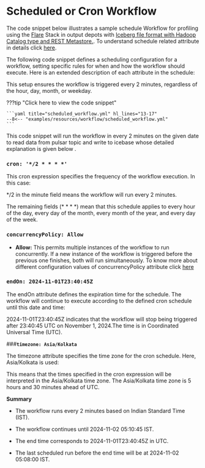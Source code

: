 # Scheduled or Cron Workflow

The code snippet below illustrates a sample schedule Workflow for profiling using the [Flare](/resources/stacks/flare/) Stack in output depots with [Iceberg file format with Hadoop Catalog type and REST Metastore.](/resources/depot/#limit-data-sources-file-format). To understand schedule related attribute in details click [here](/resources/workflow/configuration/#schedule).

The following code snippet defines a scheduling configuration for a workflow, setting specific rules for when and how the workflow should execute. Here is an extended description of each attribute in the schedule:

This setup ensures the workflow is triggered every 2 minutes, regardless of the hour, day, month, or weekday.

???tip "Click here to view the code snippet"

    ```yaml title="scheduled_workflow.yml" hl_lines="13-17"
    --8<-- "examples/resources/workflow/scheduled_workflow.yml"
    ```


This code snippet will run the workflow in every 2 minutes on the given date to read data from pulsar topic and write to icebase whose detailed explanation is  given below .

### **`cron: '*/2 * * * *'`**

This cron expression specifies the frequency of the workflow execution. In this case:

*/2 in the minute field means the workflow will run every 2 minutes.

The remaining fields (* * * *) mean that this schedule applies to every hour of the day, every day of the month, every month of the year, and every day of the week.

### **`concurrencyPolicy: Allow`**


- **Allow:** This permits multiple instances of the workflow to run concurrently. If a new instance of the workflow is triggered before the previous one finishes, both will run simultaneously. To know more about different configuration values of concurrencyPolicy attribute click [here](/resources/workflow/configuration/#concurrencyPolicy)

### **`endOn: 2024-11-01T23:40:45Z`**

The endOn attribute defines the expiration time for the schedule. The workflow will continue to execute according to the defined cron schedule until this date and time:

2024-11-01T23:40:45Z indicates that the workflow will stop being triggered after 23:40:45 UTC on November 1, 2024.The time is in Coordinated Universal Time (UTC).

###**`timezone: Asia/Kolkata`**

The timezone attribute specifies the time zone for the cron schedule. Here, Asia/Kolkata is used:

This means that the times specified in the cron expression will be interpreted in the Asia/Kolkata time zone. The Asia/Kolkata time zone is 5 hours and 30 minutes ahead of UTC. 

**Summary**

- The workflow runs every 2 minutes based on Indian Standard Time (IST).

- The workflow continues until 2024-11-02 05:10:45 IST.

- The end time corresponds to 2024-11-01T23:40:45Z in UTC.

- The last scheduled run before the end time will be at 2024-11-02 05:08:00 IST.